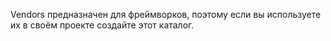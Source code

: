 Vendors предназначен для фреймворков, поэтому если вы используете их в своём проекте создайте этот каталог.
